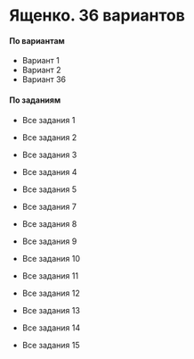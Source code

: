 # Ященко. 36 вариантов

#### По вариантам
* <a onclick="loadURL('math//ege//2022//yashchenko//01')">Вариант 1</a>
* <a onclick="loadURL('math//ege//2022//yashchenko//02')">Вариант 2</a>
* <a onclick="loadURL('math//ege//2022//yashchenko//36')">Вариант 36</a>

#### По заданиям
* <a onclick="loadURL('math//ege//2022//yashchenko//task01')">Все задания 1</a>
* <a onclick="loadURL('math//ege//2022//yashchenko//task02')">Все задания 2</a>
* <a onclick="loadURL('math//ege//2022//yashchenko//task03')">Все задания 3</a>
* <a onclick="loadURL('math//ege//2022//yashchenko//task04')">Все задания 4</a>
* <a onclick="loadURL('math//ege//2022//yashchenko//task05')">Все задания 5</a>
* <a onclick="loadURL('math//ege//2022//yashchenko//task07')">Все задания 7</a>
* <a onclick="loadURL('math//ege//2022//yashchenko//task08')">Все задания 8</a>
* <a onclick="loadURL('math//ege//2022//yashchenko//task09')">Все задания 9</a>
* <a onclick="loadURL('math//ege//2022//yashchenko//task10')">Все задания 10</a>
* <a onclick="loadURL('math//ege//2022//yashchenko//task11')">Все задания 11</a>

* <a onclick="loadURL('math//ege//2022//yashchenko//task12')">Все задания 12</a>
* <a onclick="loadURL('math//ege//2022//yashchenko//task13')">Все задания 13</a>
* <a onclick="loadURL('math//ege//2022//yashchenko//task14')">Все задания 14</a>
* <a onclick="loadURL('math//ege//2022//yashchenko//task15')">Все задания 15</a>
